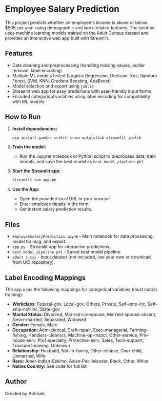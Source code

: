 # Employee Salary Prediction

This project predicts whether an employee's income is above or below $50K per year using demographic and work-related features. The solution uses machine learning models trained on the Adult Census dataset and provides an interactive web app built with Streamlit.

## Features

- Data cleaning and preprocessing (handling missing values, outlier removal, label encoding)
- Multiple ML models tested (Logistic Regression, Decision Tree, Random Forest, SVM, KNN, Gradient Boosting, AdaBoost)
- Model selection and export using `joblib`
- Streamlit web app for easy predictions with user-friendly input forms
- Encoded categorical variables using label encoding for compatibility with ML models

## How to Run

1. **Install dependencies:**
    ```bash
    pip install pandas scikit-learn matplotlib streamlit joblib
    ```

2. **Train the model:**
    - Run the Jupyter notebook or Python script to preprocess data, train models, and save the best model as `best_model_pipeline.pkl`.

3. **Start the Streamlit app:**
    ```bash
    streamlit run app.py
    ```

4. **Use the App:**
    - Open the provided local URL in your browser.
    - Enter employee details in the form.
    - Get instant salary prediction results.

## Files

- `employeeSalaryPrediction.ipynb` - Main notebook for data processing, model training, and export.
- `app.py` - Streamlit app for interactive predictions.
- `best_model_pipeline.pkl` - Saved best model pipeline.
- `adult 3.csv` - Input dataset (not included, use your own or download from UCI repository).

## Label Encoding Mappings

The app uses the following mappings for categorical variables (must match training):

- **Workclass:** Federal-gov, Local-gov, Others, Private, Self-emp-inc, Self-emp-not-inc, State-gov
- **Marital Status:** Divorced, Married-civ-spouse, Married-spouse-absent, Never-married, Separated, Widowed
- **Gender:** Female, Male
- **Occupation:** Adm-clerical, Craft-repair, Exec-managerial, Farming-fishing, Handlers-cleaners, Machine-op-inspct, Other-service, Priv-house-serv, Prof-specialty, Protective-serv, Sales, Tech-support, Transport-moving, Unknown
- **Relationship:** Husband, Not-in-family, Other-relative, Own-child, Unmarried, Wife
- **Race:** Amer-Indian-Eskimo, Asian-Pac-Islander, Black, Other, White
- **Native Country:** See code for full list

## Author

Created by Abhisek